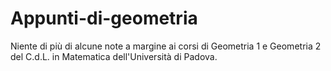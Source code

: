 # Appunti-di-geometria
Niente di più di alcune note a margine ai corsi di Geometria 1 e Geometria 2 del C.d.L. in Matematica dell'Università di Padova.
